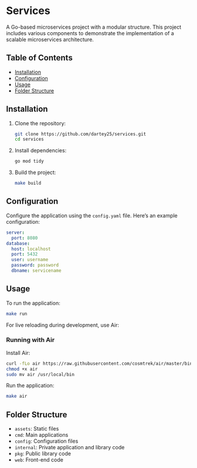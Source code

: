 # Services

A Go-based microservices project with a modular structure. This project includes various components to demonstrate the implementation of a scalable microservices architecture.

## Table of Contents

- [Installation](#installation)
- [Configuration](#configuration)
- [Usage](#usage)
- [Folder Structure](#folder-structure)

## Installation

1. Clone the repository:
    ```bash
    git clone https://github.com/dartey25/services.git
    cd services
    ```

2. Install dependencies:
    ```bash
    go mod tidy
    ```

3. Build the project:
    ```bash
    make build
    ```

## Configuration

Configure the application using the `config.yaml` file. Here’s an example configuration:

```yaml
server:
  port: 8080
database:
  host: localhost
  port: 5432
  user: username
  password: password
  dbname: servicename
```

## Usage
To run the application:
```bash
make run
```
For live reloading during development, use Air:
### Running with Air
Install Air:
```bash
curl -fLo air https://raw.githubusercontent.com/cosmtrek/air/master/bin/linux/air
chmod +x air
sudo mv air /usr/local/bin
```
Run the application:
```bash
make air
```
## Folder Structure
- `assets`: Static files
- `cmd`: Main applications
- `config`: Configuration files
- `internal`: Private application and library code
- `pkg`: Public library code
- `web`: Front-end code
